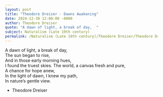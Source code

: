 ```yaml
---
layout: post
title: "Theodore Dreiser - Dawns Awakening"
date: 2024-12-30 12:00:00 -0000
author: Theodore Dreiser
quote: "A dawn of light, a break of day,  "
subject: Naturalism (Late 19th century)
permalink: /Naturalism (Late 19th century)/Theodore Dreiser/Theodore Dreiser - Dawns Awakening
---
```


A dawn of light, a break of day,  
   The sun began to rise,  
And in those early morning hues,  
   I found the truest skies.
   The world, a canvas fresh and pure,  
   A chance for hope anew,  
In the light of dawn, I knew my path,  
   In nature’s gentle view.


- Theodore Dreiser
